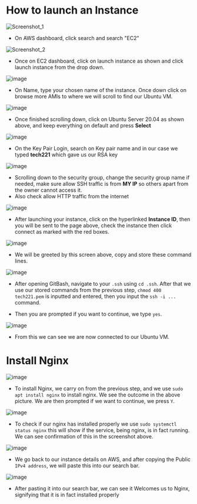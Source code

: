 # How to launch an Instance

![Screenshot_1](https://user-images.githubusercontent.com/129314018/231811265-a7a0d2b8-1867-4ae8-87b6-09727dfe7cce.jpg)

* On AWS dashboard, click search and search "EC2"

![Screenshot_2](https://user-images.githubusercontent.com/129314018/231811274-d60ac50e-6dc4-432f-ab21-f782550d8612.jpg)

* Once on EC2 dashboard, click on launch instance as shown and click launch instance from the drop down.

![image](https://user-images.githubusercontent.com/129314018/231811419-6b4d7144-9b3a-429e-aac6-bd92d9e401f9.png)

* On Name, type your chosen name of the instance. Once down click on browse more AMIs to where we will scroll to find our Ubuntu VM.

![image](https://user-images.githubusercontent.com/129314018/231811598-6aa99fa0-5f8b-49ba-9da3-4b9889eb2bd2.png)

* Once finished scrolling down, click on Ubuntu Server 20.04 as shown above, and keep everything on default and press **Select**

![image](https://user-images.githubusercontent.com/129314018/231811830-9365c3e8-bbfa-42be-8ff0-7bfefdde3342.png)

* On the Key Pair Login, search on Key pair name and in our case we typed **tech221** which gave us our RSA key

![image](https://user-images.githubusercontent.com/129314018/231828793-417f9319-f387-4be5-8703-308c8bc3f930.png)

* Scrolling down to the security group, change the security group name if needed, make sure allow SSH traffic is from **MY IP** so others apart from the owner cannot access it. 
* Also check allow HTTP traffic from the internet

![image](https://user-images.githubusercontent.com/129314018/231814271-86fa9ac5-2ca8-4058-b4bb-435964f33390.png)

* After launching your instance, click on the hyperlinked **Instance ID**, then you will be sent to the page above, check the instance then click connect as marked with the red boxes.

![image](https://user-images.githubusercontent.com/129314018/231814448-e8bafd93-22bf-4e8e-8835-8f63246044fe.png)

* We will be greeted by this screen above, copy and store these command lines.

![image](https://user-images.githubusercontent.com/129314018/231815076-161c9994-b7c9-4bee-840e-a4763909f6da.png)

* After opening GitBash, navigate to your `.ssh` using `cd .ssh`. After that we use our stored commands from the previous step, `chmod 400 tech221.pem` is inputted and entered, then you input the `ssh -i ...` command.

* Then you are prompted if you want to continue, we type `yes`.

![image](https://user-images.githubusercontent.com/129314018/231815244-2c255a50-f611-4f75-9031-39eb4f556bdb.png)


* From this we can see we are now connected to our Ubuntu VM.

# Install Nginx

![image](https://user-images.githubusercontent.com/129314018/231816432-d4c7e2c7-b439-4c32-8f3c-1556c82e9acf.png)


* To install Nginx, we carry on from the previous step, and we use `sudo apt install nginx` to install nginx. We see the outcome in the above picture. We are then prompted if we want to continue, we press `Y`.

![image](https://user-images.githubusercontent.com/129314018/231816774-fa463227-5da3-46d2-8c09-650686367d25.png)

* To check if our nginx has installed properly we use `sudo systemctl status nginx` this will show if the service, being nginx, is in fact running. We can see confirmation of this in the screenshot above.

![image](https://user-images.githubusercontent.com/129314018/231818172-74f4af87-02fc-414f-8d4d-35f7ea3b7bc8.png)

* We go back to our instance details on AWS, and after copying the Public `IPv4 address`, we will paste this into our search bar.

![image](https://user-images.githubusercontent.com/129314018/231818823-0c0c5217-5ac3-46d2-9205-692d8734630c.png)

* After pasting it into our search bar, we can see it Welcomes us to Nginx, signifying that it is in fact installed properly
